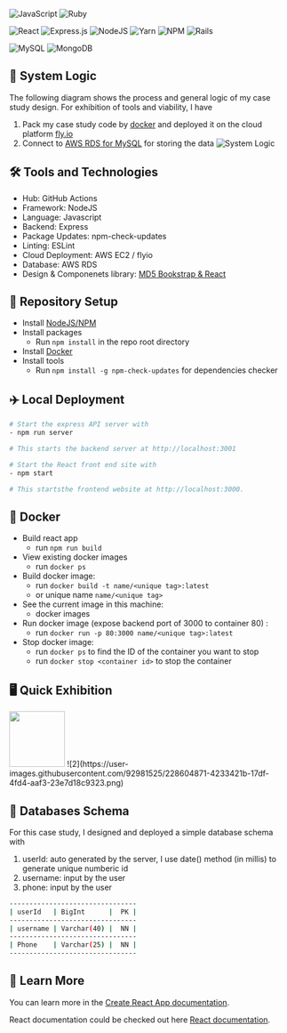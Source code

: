 ![JavaScript](https://img.shields.io/badge/javascript-%23323330.svg?style=for-the-badge&logo=javascript&logoColor=%23F7DF1E)
![Ruby](https://img.shields.io/badge/ruby-%23CC342D.svg?style=for-the-badge&logo=ruby&logoColor=white)

![React](https://img.shields.io/badge/react-%2320232a.svg?style=for-the-badge&logo=react&logoColor=%2361DAFB)
![Express.js](https://img.shields.io/badge/express.js-%23404d59.svg?style=for-the-badge&logo=express&logoColor=%2361DAFB)
![NodeJS](https://img.shields.io/badge/node.js-6DA55F?style=for-the-badge&logo=node.js&logoColor=white)
![Yarn](https://img.shields.io/badge/yarn-%232C8EBB.svg?style=for-the-badge&logo=yarn&logoColor=white)
![NPM](https://img.shields.io/badge/NPM-%23CB3837.svg?style=for-the-badge&logo=npm&logoColor=white)
![Rails](https://img.shields.io/badge/rails-%23CC0000.svg?style=for-the-badge&logo=ruby-on-rails&logoColor=white)

![MySQL](https://img.shields.io/badge/mysql-%2300f.svg?style=for-the-badge&logo=mysql&logoColor=white)
![MongoDB](https://img.shields.io/badge/MongoDB-%234ea94b.svg?style=for-the-badge&logo=mongodb&logoColor=white)

## 🤖 System Logic

The following diagram shows the process and general logic of my case study design. For exhibition of tools and viability, I have
1. Pack my case study code by [docker](https://www.docker.com/) and deployed it on the cloud platform [fly.io](https://fly.io/)
2. Connect to [AWS RDS for MySQL](https://aws.amazon.com/rds/mysql/?nc1=h_ls) for storing the data
![System Logic](https://user-images.githubusercontent.com/92981525/228330474-c94e7ae1-d71e-4d4d-b7dc-832191143947.png)

## :hammer_and_wrench: Tools and Technologies

- Hub: GitHub Actions
- Framework: NodeJS
- Language: Javascript
- Backend: Express
- Package Updates: npm-check-updates
- Linting: ESLint
- Cloud Deployment: AWS EC2 / flyio
- Database: AWS RDS
- Design & Componenets library: [MD5 Bookstrap & React](https://mdbootstrap.com/docs/react/) 

## :rocket: Repository Setup

- Install [NodeJS/NPM](https://nodejs.org/en/download/)
- Install packages
  - Run `npm install` in the repo root directory
- Install [Docker](https://docs.docker.com/get-docker/)
- Install tools
  - Run `npm install -g npm-check-updates` for dependencies checker

## ✈️ Local Deployment

```bash
# Start the express API server with 
- npm run server 

# This starts the backend server at http://localhost:3001

# Start the React front end site with 
- npm start

# This startsthe frontend website at http://localhost:3000.
```

## :ship: Docker

- Build react app
  - run `npm run build`
- View existing docker images
  - run `docker ps`
- Build docker image:
  - run `docker build -t name/<unique tag>:latest`
  - or unique name `name/<unique tag>`
- See the current image in this machine:
  - docker images
- Run docker image (expose backend port of 3000 to container 80) :
  - run `docker run -p 80:3000 name/<unique tag>:latest`
- Stop docker image:
  - run `docker ps` to find the ID of the container you want to stop
  - run `docker stop <container id>` to stop the container

## 🖥  Quick Exhibition
<img src="https://user-images.githubusercontent.com/92981525/228604851-86b417bf-164e-45b7-b4cd-a9cac1968a34.png" width="100" height="100">
![2](https://user-images.githubusercontent.com/92981525/228604871-4233421b-17df-4fd4-aaf3-23e7d18c9323.png)

##  :floppy_disk: Databases Schema

For this case study, I designed and deployed a simple database schema with

1. userId: auto generated by the server, I use date() method (in millis) to generate unique numberic id
2. username: input by the user
3. phone: input by the user

```bash
--------------------------------
| userId   | BigInt      |  PK |
--------------------------------
| username | Varchar(40) |  NN |
--------------------------------
| Phone    | Varchar(25) |  NN |
--------------------------------
```

##  :school: Learn More

You can learn more in the [Create React App documentation](https://facebook.github.io/create-react-app/docs/getting-started).

React documentation could be checked out here [React documentation](https://reactjs.org/).

